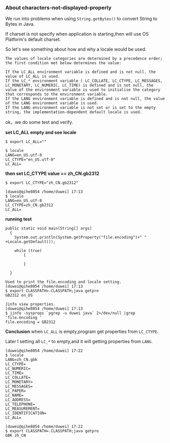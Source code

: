 ### About characters-not-displayed-properly

We run into problems when using `String.getBytes()` to convert String to Bytes in Java.


If charset is not specify when application is starting,then will use OS Platform's default charset.

So let's see something about how and why a locale would be used.

```
The values of locale categories are determined by a precedence order; the first condition met below determines the value:

If the LC_ALL environment variable is defined and is not null, the value of LC_ALL is used.
If the LC_* environment variable ( LC_COLLATE, LC_CTYPE, LC_MESSAGES, LC_MONETARY, LC_NUMERIC, LC_TIME) is defined and is not null, the value of the environment variable is used to initialise the category that corresponds to the environment variable.
If the LANG environment variable is defined and is not null, the value of the LANG environment variable is used.
If the LANG environment variable is not set or is set to the empty string, the implementation-dependent default locale is used.

```

ok，we do some test and verify.

**set LC_ALL empty and see locale**
```
$ export LC_ALL=""

$ locale
LANG=en_US.utf-8
LC_CTYPE="en_US.utf-8"
LC_ALL=
```
**then set LC_CTYPE value == zh\_CN.gb2312**
```
$ export LC_CTYPE="zh_CN.gb2312"

[duwei@qihe8054 /home/duwei] 17:13
$ locale
LANG=en_US.utf-8
LC_CTYPE=zh_CN.gb2312
LC_ALL=
```
**running test**
```
public static void main(String[] args)
  {
    System.out.println(System.getProperty("file.encoding")+" " +Locale.getDefault());
    
    while (true)
        {

        }

  }

Used to print the file.encoding and locale setting.
[duwei@qihe8054 /home/duwei] 17:13
$ export CLASSPATH=.CLASSPATH;java getpro
GB2312 en_US

Jinfo view properties.
[duwei@qihe8054 /home/duwei] 17:13
$ jinfo -sysprops `pgrep -u duwei java` 2>/dev/null |grep 'file.encoding '
file.encoding = GB2312
```

**Conclusion**
when `LC_ALL` is empty,program get properties from `LC_CTYPE`.



Later I setting all `LC_*` to empty,and it will getting properties from `LANG`.

```
[duwei@qihe8054 /home/duwei] 17:22
$ locale
LANG=zh_CN.gbk
LC_CTYPE=
LC_NUMERIC=
LC_TIME=
LC_COLLATE=
LC_MONETARY=
LC_MESSAGES=
LC_PAPER=
LC_NAME=
LC_ADDRESS=
LC_TELEPHONE=
LC_MEASUREMENT=
LC_IDENTIFICATION=
LC_ALL=

[duwei@qihe8054 /home/duwei] 17:22
$ export CLASSPATH=.CLASSPATH;java getpro
GBK zh_CN
```
